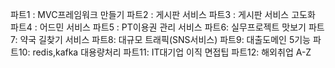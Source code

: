 파트1 : MVC프레임워크 만들기
파트2 : 게시판 서비스
파트3 : 게시판 서비스 고도화
파트4 : 어드민 서비스
파트5 : PT이용권 관리 서비스
파트6: 실무프로젝트 맛보기
파트7: 약국 길찾기 서비스
파트8: 대규모 트래픽(SNS서비스)
파트9: 대출도메인 5기능
파트10: redis,kafka 대용량처리
파트11: IT대기업 이직 면접팁
파트12: 해외취업 A-Z